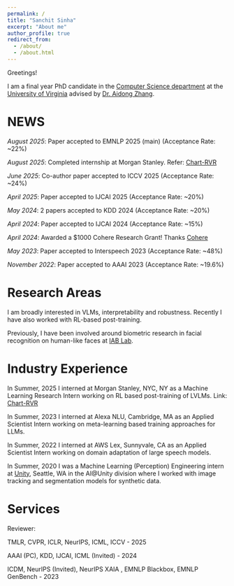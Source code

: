 ```yaml
---
permalink: /
title: "Sanchit Sinha"
excerpt: "About me"
author_profile: true
redirect_from: 
  - /about/
  - /about.html
---
```

Greetings!

I am a final year PhD candidate in the [Computer Science department](https://engineering.virginia.edu/departments/computer-science) at the [University of Virginia](https://engineering.virginia.edu/) advised by [Dr. Aidong Zhang](https://www.cs.virginia.edu/~az9eg/website/lab.html).


NEWS
======

*August 2025*: Paper accepted to EMNLP 2025 (main) (Acceptance Rate: ~22%)

*August 2025*: Completed internship at Morgan Stanley. Refer: [Chart-RVR](https://huggingface.co/sanchit97/chart-rvr-3b)

*June 2025*: Co-author paper accepted to ICCV 2025 (Acceptance Rate: ~24%)

*April 2025*: Paper accepted to IJCAI 2025 (Acceptance Rate: ~20%)

*May 2024*: 2 papers accepted to KDD 2024 (Acceptance Rate: ~20%)

*April 2024*: Paper accepted to IJCAI 2024 (Acceptance Rate: ~15%)

*April 2024*: Awarded a $1000 Cohere Research Grant! Thanks [Cohere](https://cohere.com/)

*May 2023*: Paper accepted to Interspeech 2023 (Acceptance Rate: ~48%)

*November 2022*: Paper accepted to AAAI 2023 (Acceptance Rate: ~19.6%)


Research Areas
======
I am broadly interested in VLMs, interpretability and robustness. Recently I have also worked with RL-based post-training.

Previously, I have been involved around biometric research in facial recognition on human-like faces at [IAB Lab](http://iab-rubric.org/).


Industry Experience
======
In Summer, 2025 I interned at Morgan Stanley, NYC, NY as a Machine Learning Research Intern working on RL based post-training of LVLMs. Link: [Chart-RVR](https://huggingface.co/sanchit97/chart-rvr-3b)

In Summer, 2023 I interned at Alexa NLU, Cambridge, MA as an Applied Scientist Intern working on meta-learning based training approaches for LLMs.

In Summer, 2022 I interned at AWS Lex, Sunnyvale, CA as an Applied Scientist Intern working on domain adaptation of large speech models. 

In Summer, 2020 I was a Machine Learning (Perception) Engineering intern at [Unity](https://unity.com/), Seattle, WA in the AI@Unity division where I worked with image tracking and segmentation models for synthetic data.


Services
======
Reviewer: 

TMLR, CVPR, ICLR, NeurIPS, ICML, ICCV - 2025

AAAI (PC), KDD, IJCAI, ICML (Invited) - 2024

ICDM, NeurIPS (Invited), NeurIPS XAIA , EMNLP Blackbox, EMNLP GenBench - 2023  

